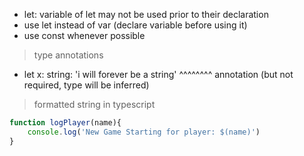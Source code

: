* let: variable of let may not be used prior to their declaration
* use let instead of var (declare variable before using it)
* use const whenever possible

> type annotations
* let x: string: 'i will forever be a string'
        ^^^^^^^^
        annotation (but not required, type will be inferred)

> formatted string in typescript
```ts
function logPlayer(name){
    console.log('New Game Starting for player: $(name)')
}
```